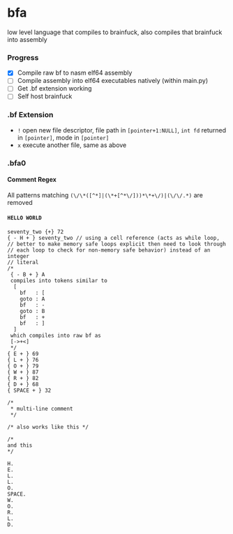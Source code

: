# bfa
low level language that compiles to brainfuck, also compiles that brainfuck into assembly

### Progress
- [x] Compile raw bf to nasm elf64 assembly
- [ ] Compile assembly into elf64 executables natively (within main.py)
- [ ] Get .bf extension working
- [ ] Self host brainfuck

### .bf Extension
- `!` open new file descriptor, file path in `[pointer+1:NULL]`, `int fd` returned in `[pointer]`, mode in `[pointer]`
- `x` execute another file, same as above

### .bfa0
#### Comment Regex
All patterns matching `(\/\*([^*]|(\*+[^*\/]))*\*+\/)|(\/\/.*)` are removed
#### `HELLO WORLD`
```
seventy_two {+} 72
{ - H + } seventy_two // using a cell reference (acts as while loop,
// better to make memory safe loops explicit then need to look through
// each loop to check for non-memory safe behavior) instead of an integer
// literal
/*
 { - B + } A
 compiles into tokens similar to
  [
    bf   : [
    goto : A
    bf   : -
    goto : B
    bf   : +
    bf   : ]
  ]
 which compiles into raw bf as
 [->+<]
 */
{ E + } 69
{ L + } 76
{ O + } 79
{ W + } 87
{ R + } 82
{ D + } 68
{ SPACE + } 32

/*
 * multi-line comment
 */

/* also works like this */

/*
and this
*/

H.
E.
L.
L.
O.
SPACE.
W.
O.
R.
L.
D.
```
